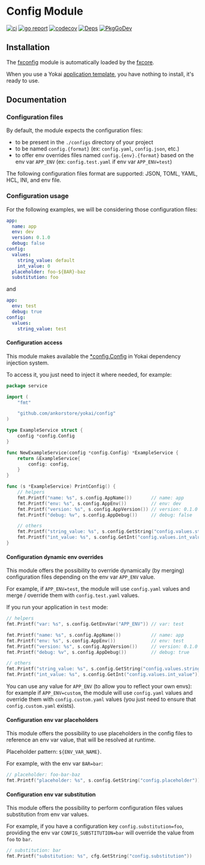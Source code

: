 # Config Module

[![ci](https://github.com/ankorstore/yokai/actions/workflows/fxconfig-ci.yml/badge.svg)](https://github.com/ankorstore/yokai/actions/workflows/fxconfig-ci.yml)
[![go report](https://goreportcard.com/badge/github.com/ankorstore/yokai/fxconfig)](https://goreportcard.com/report/github.com/ankorstore/yokai/fxconfig)
[![codecov](https://codecov.io/gh/ankorstore/yokai/graph/badge.svg?token=ghUBlFsjhR&flag=fxconfig)](https://app.codecov.io/gh/ankorstore/yokai/tree/main/fxconfig)
[![Deps](https://img.shields.io/badge/osi-deps-blue)](https://deps.dev/go/github.com%2Fankorstore%2Fyokai%2Ffxconfig)
[![PkgGoDev](https://pkg.go.dev/badge/github.com/ankorstore/yokai/fxconfig)](https://pkg.go.dev/github.com/ankorstore/yokai/fxconfig)

## Installation

The [fxconfig](https://github.com/ankorstore/yokai/tree/main/fxconfig) module is automatically loaded by
the [fxcore](https://github.com/ankorstore/yokai/tree/main/fxcore).

When you use a Yokai [application template](https://ankorstore.github.io/yokai/applications/templates/), you have nothing to install, it's ready to use.

## Documentation

### Configuration files

By default, the module expects the configuration files:

- to be present in the `./configs` directory of your project
- to be named `config.{format}` (ex: `config.yaml`, `config.json`, etc.)
- to offer env overrides files named `config.{env}.{format}` based on the env var `APP_ENV` (ex: `config.test.yaml` if
  env var `APP_ENV=test`)

The following configuration files format are supported: JSON, TOML, YAML, HCL, INI, and env file.

### Configuration usage

For the following examples, we will be considering those configuration files:

```yaml title="configs/config.yaml"
app:
  name: app
  env: dev
  version: 0.1.0
  debug: false
config:
  values:
    string_value: default
    int_value: 0
  placeholder: foo-${BAR}-baz
  substitution: foo
```

and

```yaml title="configs/config.test.yaml"
app:
  env: test
  debug: true
config:
  values:
    string_value: test
```

#### Configuration access

This module makes available the [*config.Config](https://github.com/ankorstore/yokai/blob/main/config/config.go) in
Yokai dependency injection system.

To access it, you just need to inject it where needed, for example:

```go title="internal/service/example.go"
package service

import (
	"fmt"

	"github.com/ankorstore/yokai/config"
)

type ExampleService struct {
	config *config.Config
}

func NewExampleService(config *config.Config) *ExampleService {
	return &ExampleService{
		config: config,
	}
}

func (s *ExampleService) PrintConfig() {
	// helpers
	fmt.Printf("name: %s", s.config.AppName())       // name: app
	fmt.Printf("env: %s", s.config.AppEnv())         // env: dev
	fmt.Printf("version: %s", s.config.AppVersion()) // version: 0.1.0
	fmt.Printf("debug: %v", s.config.AppDebug())     // debug: false

	// others
	fmt.Printf("string_value: %s", s.config.GetString("config.values.string_value")) // string_value: default
	fmt.Printf("int_value: %s", s.config.GetInt("config.values.int_value"))          // int_value: 0
}
```

#### Configuration dynamic env overrides

This module offers the possibility to override dynamically (by merging) configuration files depending on the env
var `APP_ENV` value.

For example, if `APP_ENV=test`, the module will use `config.yaml` values and merge / override them
with `config.test.yaml` values.

If you run your application in `test` mode:

```go title="internal/service/example.go"
// helpers
fmt.Printf("var: %s", s.config.GetEnvVar("APP_ENV")) // var: test

fmt.Printf("name: %s", s.config.AppName())           // name: app
fmt.Printf("env: %s", s.config.AppEnv())             // env: test
fmt.Printf("version: %s", s.config.AppVersion())     // version: 0.1.0
fmt.Printf("debug: %v", s.config.AppDebug())         // debug: true

// others
fmt.Printf("string_value: %s", s.config.GetString("config.values.string_value")) // string_value: test
fmt.Printf("int_value: %s", s.config.GetInt("config.values.int_value"))          // int_value: 0
```

You can use any value for `APP_ENV` (to allow you to reflect your own envs): for example if `APP_ENV=custom`, the module
will use `config.yaml` values and override them with `config.custom.yaml` values (you just need to ensure
that `config.custom.yaml` exists).

#### Configuration env var placeholders

This module offers the possibility to use placeholders in the config files to reference an env var value, that will be
resolved at runtime.

Placeholder pattern: `${ENV_VAR_NAME}`.

For example, with the env var `BAR=bar`:

```go title="internal/service/example.go"
// placeholder: foo-bar-baz
fmt.Printf("placeholder: %s", s.config.GetString("config.placeholder"))
```

#### Configuration env var substitution

This module offers the possibility to perform configuration files values substitution from env var values.

For example, if you have a configuration key `config.substitution=foo`, providing the env var `CONFIG_SUBSTITUTION=bar`
will override the value from `foo` to `bar`.

```go title="internal/service/example.go"
// substitution: bar
fmt.Printf("substitution: %s", cfg.GetString("config.substitution")) 
```
